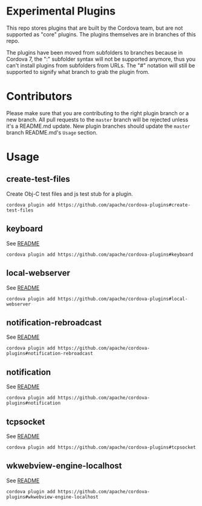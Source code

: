 Experimental Plugins 
====================

This repo stores plugins that are built by the Cordova team, but are not supported as "core" plugins. The plugins themselves are in branches of this repo.

The plugins have been moved from subfolders to branches because in Cordova 7, the ":" subfolder syntax will not be supported anymore, thus you can't install plugins from subfolders from URLs. The "#" notation will still be supported to signify what branch to grab the plugin from.

Contributors
============

Please make sure that you are contributing to the right plugin branch or a new branch. All pull requests to the `master` branch will be rejected unless it's a README.md update. New plugin branches should update the `master` branch README.md's `Usage` section.

Usage
=====

## create-test-files

Create Obj-C test files and js test stub for a plugin.

`cordova plugin add https://github.com/apache/cordova-plugins#create-test-files`

## keyboard

See [README](https://github.com/apache/cordova-plugins/blob/keyboard/README.md)

`cordova plugin add https://github.com/apache/cordova-plugins#keyboard`

## local-webserver

See [README](https://github.com/apache/cordova-plugins/blob/local-webserver/README.md)

`cordova plugin add https://github.com/apache/cordova-plugins#local-webserver`

## notification-rebroadcast

See [README](https://github.com/apache/cordova-plugins/blob/notification-rebroadcast/README.md)

`cordova plugin add https://github.com/apache/cordova-plugins#notification-rebroadcast`

## notification

See [README](https://github.com/apache/cordova-plugins/blob/notification/README.md)

`cordova plugin add https://github.com/apache/cordova-plugins#notification`

## tcpsocket

See [README](https://github.com/apache/cordova-plugins/blob/tcpsocket/doc/index.md)

`cordova plugin add https://github.com/apache/cordova-plugins#tcpsocket`

## wkwebview-engine-localhost

See [README](https://github.com/apache/cordova-plugins/blob/wkwebview-engine-localhost/README.md)

`cordova plugin add https://github.com/apache/cordova-plugins#wkwebview-engine-localhost`




